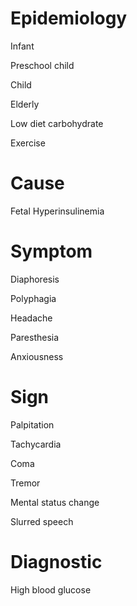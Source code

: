 
# Epidemiology

Infant

Preschool child

Child

Elderly

Low diet carbohydrate

Exercise

# Cause

Fetal Hyperinsulinemia

# Symptom

Diaphoresis

Polyphagia

Headache

Paresthesia

Anxiousness

# Sign

Palpitation

Tachycardia

Coma

Tremor

Mental status change

Slurred speech

# Diagnostic

High blood glucose
